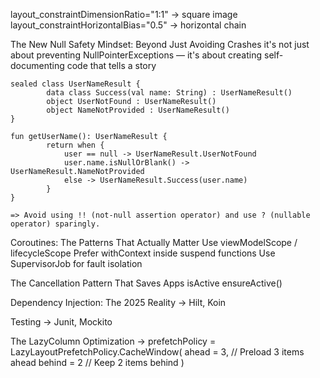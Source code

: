 layout_constraintDimensionRatio="1:1" -> square image
layout_constraintHorizontalBias="0.5" -> horizontal chain

<style> item: cornerFamily -> rounded; item: cornerSize: x16dp </style>

The New Null Safety Mindset: Beyond Just Avoiding Crashes
	it's not just about preventing NullPointerExceptions — it's about creating self-documenting code that tells a story

	sealed class UserNameResult {
    		data class Success(val name: String) : UserNameResult()
    		object UserNotFound : UserNameResult()
    		object NameNotProvided : UserNameResult()
	}

	fun getUserName(): UserNameResult {
    		return when {
        		user == null -> UserNameResult.UserNotFound
        		user.name.isNullOrBlank() -> UserNameResult.NameNotProvided
        		else -> UserNameResult.Success(user.name)
    		}
	}

	=> Avoid using !! (not-null assertion operator) and use ? (nullable operator) sparingly.

Coroutines: The Patterns That Actually Matter
	Use viewModelScope / lifecycleScope 
	Prefer withContext inside suspend functions
	Use SupervisorJob for fault isolation

The Cancellation Pattern That Saves Apps
	isActive
	ensureActive()

Dependency Injection: The 2025 Reality -> Hilt, Koin

Testing -> Junit, Mockito

The LazyColumn Optimization
	-> prefetchPolicy = LazyLayoutPrefetchPolicy.CacheWindow(
        		ahead = 3, // Preload 3 items ahead
        		behind = 2  // Keep 2 items behind
    		)